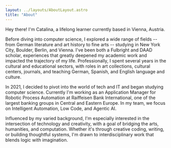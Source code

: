 ```yaml
---
layout: ../layouts/AboutLayout.astro
title: "About"
---
```


Hey there! I'm Catalina, a lifelong learner currently based in Vienna, Austria.

Before diving into computer science, I explored a wide range of fields -- from German literature and art history to fine arts -- studying in New York City, Boulder, Berlin, and Vienna. I've been both a Fulbright and DAAD scholar, experiences that greatly deepened my academic work and impacted the trajectory of my life. Professionally, I spent several years in the cultural and educational sectors, with roles in art collections, cultural centers, journals, and teaching German, Spanish, and English language and culture. 

In 2021, I decided to pivot into the world of tech and IT and began studying computer science. Currently I'm working as an Application Manager for Robotic Process Automation at Raiffeisen Bank International, one of the largest banking groups in Central and Eastern Europe. In my team, we focus on Intelligent Automation, Low Code, and Agentic AI. 

Influenced by my varied background, I'm especially interested in the intersection of technology and creativity, with a goal of bridging the arts, humanities, and computation. Whether it's through creative coding, writing, or building thoughtful systems, I'm drawn to interdisciplinary work that blends logic with imagination. 

<!-- AstroPaper is a minimal, responsive and SEO-friendly Astro blog theme. I designed and crafted this based on [my personal blog](https://satnaing.dev/blog).

This theme is aimed to be accessible out of the box. Light and dark mode are supported by
default and additional color schemes can also be configured.

This theme is self-documented \_ which means articles/posts in this theme can also be considered as documentations. So, see the documentation for more info.

<div>
  <img src="/dev.svg" class="sm:w-1/2 mx-auto" alt="coding dev illustration">
</div>

## Tech Stack

This theme is written in vanilla JavaScript (+ TypeScript for type checking) and a little bit of ReactJS for some interactions. TailwindCSS is used for styling; and Markdown is used for blog contents.

## Features

Here are certain features of this site.

- fully responsive and accessible
- SEO-friendly
- light & dark mode
- fuzzy search
- super fast performance
- draft posts
- pagination
- sitemap & rss feed
- highly customizable

If you like this theme, you can star/contribute to the [repo](https://github.com/satnaing/astro-paper).  
Or you can even give any feedback via my [email](mailto:contact@satnaing.dev). -->
